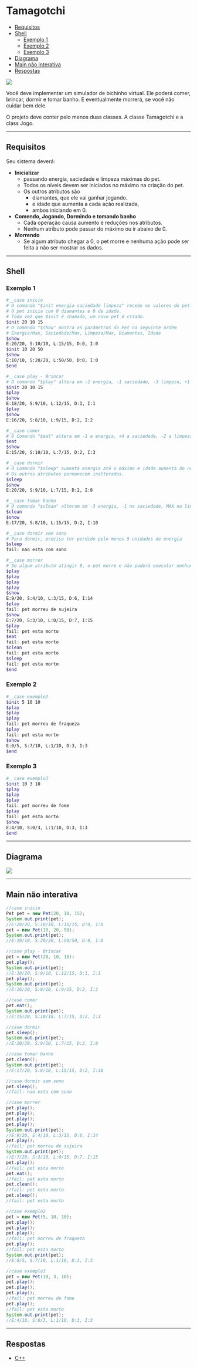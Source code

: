# Tamagotchi

<!--TOC_BEGIN-->
- [Requisitos](#requisitos)
- [Shell](#shell)
    - [Exemplo 1](#exemplo-1)
    - [Exemplo 2](#exemplo-2)
    - [Exemplo 3](#exemplo-3)
- [Diagrama](#diagrama)
- [Main não interativa](#main-não-interativa)
- [Respostas](#respostas)
<!--TOC_END-->

![](figura.jpg)

Você deve implementar um simulador de bichinho virtual. Ele poderá comer, brincar, dormir e tomar banho. E eventualmente morrerá, se você não cuidar bem dele.

O projeto deve conter pelo menos duas classes. A classe Tamagotchi e a class Jogo.

***

## Requisitos
Seu sistema deverá:

- **Inicializar**
    - passando energia, saciedade e limpeza máximas do pet.
    - Todos os níveis devem ser iniciados no máximo na criação do pet.
    - Os outros atributos são 
        - diamantes, que ele vai ganhar jogando.
        - e idade que aumenta a cada ação realizada, 
        - ambos iniciando em 0.
- **Comendo, Jogando, Dormindo e tomando banho**
    - Cada operação causa aumento e reduções nos atributos.
    - Nenhum atributo pode passar do máximo ou ir abaixo de 0.
- **Morrendo**
    - Se algum atributo chegar a 0, o pet morre e nenhuma ação pode ser feita a não ser mostrar os dados.

***

## Shell
### Exemplo 1

```bash
#__case inicio
# O comando "$init energia saciedade limpeza" recebe os valores do pet.
# O pet inicia com 0 diamantes e 0 de idade.
# Toda vez que $init é chamado, um novo pet é criado.
$init 20 10 15
# O comando "$show" mostra os parâmetros do Pet na seguinte ordem
# Energia/Max, Saciedade/Max, Limpeza/Max, Diamantes, Idade
$show
E:20/20, S:10/10, L:15/15, D:0, I:0
$init 10 20 50
$show
E:10/10, S:20/20, L:50/50, D:0, I:0
$end
```

```bash
#__case play - Brincar 
# O comando "$play" altera em -2 energia, -1 saciedade, -3 limpeza, +1 diamante, +1 idade.
$init 20 10 15
$play
$show
E:18/20, S:9/10, L:12/15, D:1, I:1
$play
$show
E:16/20, S:8/10, L:9/15, D:2, I:2

#__case comer 
# O Comando "$eat" altera em -1 a energia, +4 a saciedade, -2 a limpeza, +0 diamantes,  +1 a idade
$eat
$show
E:15/20, S:10/10, L:7/15, D:2, I:3

#__case dormir
# O Comando "$sleep" aumenta energia até o máximo e idade aumenta do número de turnos que o pet dormiu.
# Os outros atributos permanecem inalterados.
$sleep
$show
E:20/20, S:9/10, L:7/15, D:2, I:8

#__case tomar banho
# O comando "$clean" alteram em -3 energia, -1 na saciedade, MAX na limpeza, +0 diamantes, +2 na idade.
$clean
$show
E:17/20, S:8/10, L:15/15, D:2, I:10

#__case dormir sem sono
# Para dormir, precisa ter perdido pelo menos 5 unidades de energia
$sleep
fail: nao esta com sono

#__case morrer
# Se algum atributo atingir 0, o pet morre e não poderá executar nenhuma ação
$play
$play
$play
$play
$show
E:9/20, S:4/10, L:3/15, D:6, I:14
$play
fail: pet morreu de sujeira
$show
E:7/20, S:3/10, L:0/15, D:7, I:15
$play
fail: pet esta morto
$eat
fail: pet esta morto
$clean
fail: pet esta morto
$sleep
fail: pet esta morto
$end
```

### Exemplo 2
```bash
#__case exemplo2
$init 5 10 10
$play
$play
$play
fail: pet morreu de fraqueza
$play
fail: pet esta morto
$show
E:0/5, S:7/10, L:1/10, D:3, I:3
$end
```

### Exemplo 3
```bash
#__case exemplo3
$init 10 3 10
$play
$play
$play
fail: pet morreu de fome
$play
fail: pet esta morto
$show
E:4/10, S:0/3, L:1/10, D:3, I:3
$end
```

***
## Diagrama
![](diagrama.png)

***
## Main não interativa
```java
//case inicio
Pet pet = new Pet(20, 10, 15);
System.out.print(pet);
//E:20/20, S:10/10, L:15/15, D:0, I:0
pet = new Pet(10, 20, 50);
System.out.print(pet);
//E:10/10, S:20/20, L:50/50, D:0, I:0

//case play - Brincar 
pet = new Pet(20, 10, 15);
pet.play();
System.out.print(pet);
//E:18/20, S:9/10, L:12/15, D:1, I:1
pet.play();
System.out.print(pet);
//E:16/20, S:8/10, L:9/15, D:2, I:2

//case comer 
pet.eat();
System.out.print(pet);
//E:15/20, S:10/10, L:7/15, D:2, I:3

//case dormir
pet.sleep();
System.out.print(pet);
//E:20/20, S:9/10, L:7/15, D:2, I:8

//case tomar banho
pet.clean();
System.out.print(pet);
//E:17/20, S:8/10, L:15/15, D:2, I:10

//case dormir sem sono
pet.sleep();
//fail: nao esta com sono

//case morrer
pet.play();
pet.play();
pet.play();
pet.play();
System.out.print(pet);
//E:9/20, S:4/10, L:3/15, D:6, I:14
pet.play();
//fail: pet morreu de sujeira
System.out.print(pet);
//E:7/20, S:3/10, L:0/15, D:7, I:15
pet.play();
//fail: pet esta morto
pet.eat();
//fail: pet esta morto
pet.clean();
//fail: pet esta morto
pet.sleep();
//fail: pet esta morto

//case exemplo2
pet = new Pet(5, 10, 10);
pet.play();
pet.play();
pet.play();
//fail: pet morreu de fraqueza
pet.play();
//fail: pet esta morto
System.out.print(pet);
//E:0/5, S:7/10, L:1/10, D:3, I:3

//case exemplo3
pet = new Pet(10, 3, 10);
pet.play();
pet.play();
pet.play();
//fail: pet morreu de fome
pet.play();
//fail: pet esta morto
System.out.print(pet);
//E:4/10, S:0/3, L:1/10, D:3, I:3
```
***
## Respostas
- [C++](solver.cpp)
